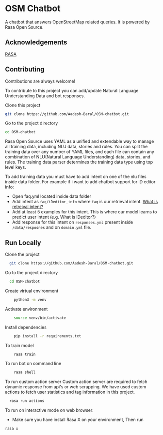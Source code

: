 
# OSM Chatbot
A chatbot that answers OpenStreetMap related queries. It is powered by Rasa Open Source.


## Acknowledgements
[RASA](https://rasa.com/)
## Contributing

Contributions are always welcome!

To contribute to this project you can add/update Natural Language Understanding Data and bot responses.

Clone this project
```bash
git clone https://github.com/Aadesh-Baral/OSM-chatbot.git
```
Go to the project directory
```bash
cd OSM-chatbot
```
Rasa Open Source uses YAML as a unified and extendable way to manage all training data, including NLU data, stories and rules.
You can split the training data over any number of YAML files, and each file can contain any combination of NLU(Natural Language Understanding) data, stories, and rules. The training data parser determines the training data type using top level keys.

To add training data you must have to add intent on one of the nlu files inside data folder. For example if i want to add chatbot support for iD editor info:

- Open faq.yml located inside data folder
- Add intent as ```faq/iDeditor_info``` where ```faq``` is our retrieval intent. [What is retreival intent?](https://rasa.com/docs/rasa/glossary#retrieval-intent)
- Add at least 5 examples for this intent. This is where our model learns to predict user intent (e.g. What is iDeditor?)
- Add response for this intent on ```responses.yml``` present inside ```/data/resposnes``` and on ```domain.yml``` file.


## Run Locally

Clone the project

```bash
  git clone https://github.com/Aadesh-Baral/OSM-chatbot.git
```

Go to the project directory

```bash
  cd OSM-chatbot
```
Create virtual environment
```bash
    python3 -m venv 
```
Activate environment
```bash
    source venv/bin/activate
```
Install dependencies

```bash
    pip install -r requirements.txt
```
To train model
```bash
    rasa train
```
To run bot on command line 
```bash
    rasa shell
```
To run custom action server
Custom action server are required to fetch dynamic response from api's or web scrapping. We have used custom actions to fetch user statistics and tag information in this project. 
```bash
  rasa run actions
```
To run on interactive mode on web browser:

- Make sure you have install Rasa X on your environment,
Then run
```bash
rasa x
```

  
